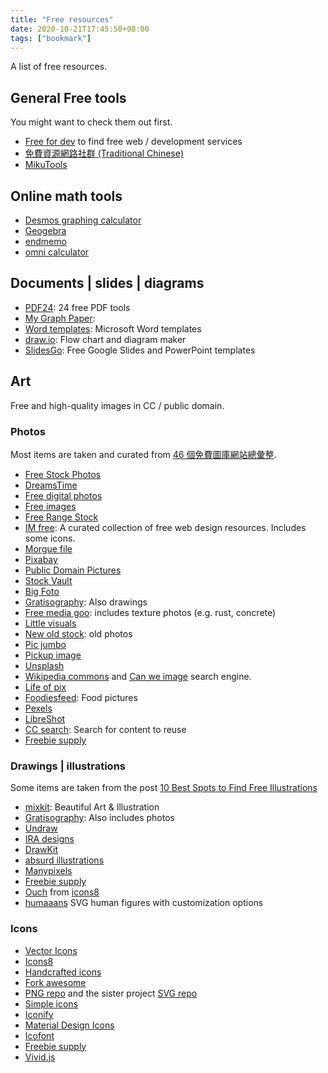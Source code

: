 ```yaml
---
title: "Free resources"
date: 2020-10-21T17:45:50+08:00
tags: ["bookmark"]
---
```


A list of free resources.

<!--more-->

## General Free tools

You might want to check them out first.
- [Free for dev](https://free-for.dev/) to find free web / development services
- [免費資源網路社群 (Traditional Chinese)](https://free.com.tw/)
- [MikuTools](https://tools.miku.ac/)

## Online math tools
- [Desmos graphing calculator](https://www.desmos.com/calculator)
- [Geogebra](https://www.geogebra.org/?lang=en)
- [endmemo](http://www.endmemo.com/index.php)
- [omni calculator](https://www.omnicalculator.com/)

## Documents | slides | diagrams
- [PDF24](https://tools.pdf24.org/en/): 24 free PDF tools
- [My Graph Paper](https://www.mygraphpaper.com/):
- [Word templates](https://www.vertex42.com/WordTemplates/): Microsoft Word templates
- [draw.io](https://www.draw.io/): Flow chart and diagram maker
- [SlidesGo](https://slidesgo.com/): Free Google Slides and PowerPoint templates

## Art

Free and high-quality images in CC / public domain.

### Photos

Most items are taken and curated from [46 個免費圖庫網站總彙整](https://free.com.tw/free-image-sources-list/).

- [Free Stock Photos](https://picjumbo.com/)
- [DreamsTime](https://www.dreamstime.com/)
- [Free digital photos](http://www.freedigitalphotos.net/)
- [Free images](http://www.freeimages.com/)
- [Free Range Stock](https://freerangestock.com/)
- [IM free](http://imcreator.com/free): A curated collection of free web design resources. Includes some icons.
- [Morgue file](https://morguefile.com/)
- [Pixabay](https://pixabay.com/)
- [Public Domain Pictures](https://www.publicdomainpictures.net/en/)
- [Stock Vault](https://www.stockvault.net/)
- [Big Foto](https://bigfoto.com/)
- [Gratisography](https://gratisography.com/): Also drawings
- [Free media goo](https://www.freemediagoo.com/): includes texture photos (e.g. rust, concrete)
- [Little visuals](https://littlevisuals.co/)
- [New old stock](https://nos.twnsnd.co/): old photos
- [Pic jumbo](https://picjumbo.com/)
- [Pickup image](https://pickupimage.com/)
- [Unsplash](https://unsplash.com/)
- [Wikipedia commons](https://commons.wikimedia.org/wiki/Main_Page) and [Can we image](https://canweimage.com/) search engine.
- [Life of pix](https://www.lifeofpix.com/)
- [Foodiesfeed](http://foodiesfeed.com/): Food pictures
- [Pexels](https://www.pexels.com/)
- [LibreShot](https://libreshot.com/)
- [CC search](https://search.creativecommons.org/): Search for content to reuse
- [Freebie supply](https://freebiesupply.com/)

### Drawings | illustrations

Some items are taken from the post [10 Best Spots to Find Free Illustrations](https://themeisle.com/blog/free-illustrations/)

- [mixkit](https://mixkit.co/art/): Beautiful Art & Illustration
- [Gratisography](https://gratisography.com/): Also includes photos
- [Undraw](https://undraw.co/)
- [IRA designs](https://iradesign.io/)
- [DrawKit](https://www.drawkit.io/)
- [absurd illustrations](https://absurd.design/)
- [Manypixels](https://www.manypixels.co/gallery/)
- [Freebie supply](https://freebiesupply.com/)
- [Ouch](https://icons8.com/illustrations) from [icons8](https://icons8.com/)
- [humaaans](https://www.humaaans.com/) SVG human figures with customization options

### Icons

- [Vector Icons](https://iconscout.com/unicons)
- [Icons8](https://icons8.com/)
- [Handcrafted icons](https://www.zwicon.com/)
- [Fork awesome](https://forkaweso.me/Fork-Awesome/)
- [PNG repo](https://www.pngrepo.com/) and the sister project [SVG repo](https://www.svgrepo.com/)
- [Simple icons](https://simpleicons.org/)
- [Iconify](https://iconify.design/)
- [Material Design Icons](https://materialdesignicons.com/)
- [Icofont](https://icofont.com/)
- [Freebie supply](https://freebiesupply.com/)
- [Vivid.js](https://webkul.github.io/vivid/)
